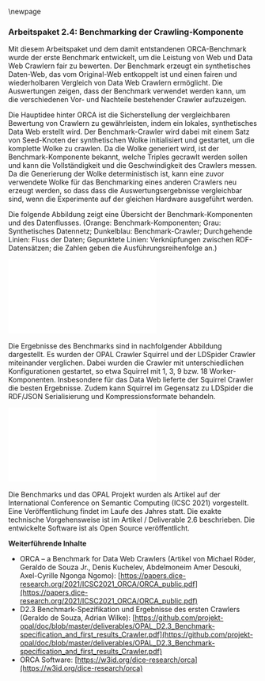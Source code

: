 \newpage

###  Arbeitspaket 2.4: Benchmarking der Crawling-Komponente

Mit diesem Arbeitspaket und dem damit entstandenen ORCA-Benchmark wurde der erste Benchmark entwickelt, um die Leistung von Web und Data Web Crawlern fair zu bewerten. Der Benchmark erzeugt ein synthetisches Daten-Web, das vom Original-Web entkoppelt ist und einen fairen und wiederholbaren Vergleich von Data Web Crawlern ermöglicht. Die Auswertungen zeigen, dass der Benchmark verwendet werden kann, um die verschiedenen Vor- und Nachteile bestehender Crawler aufzuzeigen.

Die Hauptidee hinter ORCA ist die Sicherstellung der vergleichbaren Bewertung von Crawlern zu gewährleisten, indem ein lokales, synthetisches Data Web erstellt wird. Der Benchmark-Crawler wird dabei mit einem Satz von Seed-Knoten der synthetischen Wolke initialisiert und gestartet, um die komplette Wolke zu crawlen. Da die Wolke generiert wird, ist der Benchmark-Komponente bekannt, welche Triples gecrawlt werden sollen und kann die Vollständigkeit und die Geschwindigkeit des Crawlers messen. Da die Generierung der Wolke deterministisch ist, kann eine zuvor verwendete Wolke für das Benchmarking eines anderen Crawlers neu erzeugt werden, so dass dass die Auswertungsergebnisse vergleichbar sind, wenn die Experimente auf der gleichen Hardware ausgeführt werden.

Die folgende Abbildung zeigt eine Übersicht der Benchmark-Komponenten und des Datenflusses. (Orange: Benchmark-Komponenten; Grau: Synthetisches Datennetz; Dunkelblau: Benchmark-Crawler; Durchgehende Linien: Fluss der Daten; Gepunktete Linien: Verknüpfungen zwischen RDF-Datensätzen; die Zahlen geben die Ausführungsreihenfolge an.)

![](../Medien/AP2-4-Squirrel-Benchmark.pdf)

Die Ergebnisse des Benchmarks sind in nachfolgender Abbildung dargestellt. Es wurden der OPAL Crawler Squirrel und der LDSpider Crawler miteinander verglichen. Dabei wurden die Crawler mit unterschiedlichen Konfigurationen gestartet, so etwa Squirrel mit 1, 3, 9 bzw. 18 Worker-Komponenten. Insbesondere für das Data Web lieferte der Squirrel Crawler die besten Ergebnisse. Zudem kann Squirrel im Gegensatz zu LDSpider die RDF/JSON Serialisierung und Kompressionsformate behandeln.

![](../Medien/AP2-4-Squirrel-Benchmark-Ergebnisse.pdf)

Die Benchmarks und das OPAL Projekt wurden als Artikel auf der International Conference on Semantic Computing (ICSC 2021) vorgestellt. Eine Veröffentlichung findet im Laufe des Jahres statt. Die exakte technische Vorgehensweise ist im Artikel / Deliverable 2.6 beschrieben. Die entwickelte Software ist als Open Source veröffentlicht.

**Weiterführende Inhalte**

* ORCA – a Benchmark for Data Web Crawlers (Artikel von Michael Röder, Geraldo de Souza Jr., Denis Kuchelev, Abdelmoneim Amer Desouki, Axel-Cyrille Ngonga Ngomo): [https://papers.dice-research.org/2021/ICSC2021_ORCA/ORCA_public.pdf](https://papers.dice-research.org/2021/ICSC2021_ORCA/ORCA_public.pdf)
* D2.3 Benchmark-Spezifikation und Ergebnisse des ersten Crawlers (Geraldo de Souza, Adrian Wilke): [https://github.com/projekt-opal/doc/blob/master/deliverables/OPAL_D2.3_Benchmark-specification_and_first_results_Crawler.pdf](https://github.com/projekt-opal/doc/blob/master/deliverables/OPAL_D2.3_Benchmark-specification_and_first_results_Crawler.pdf)
* ORCA Software: [https://w3id.org/dice-research/orca](https://w3id.org/dice-research/orca)
